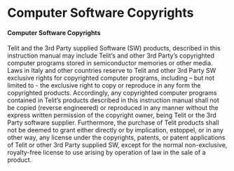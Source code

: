 # Computer Software Copyrights

#### Computer Software Copyrights

Telit and the 3rd Party supplied Software (SW) products, described in this instruction manual may include Telit’s and other 3rd Party’s copyrighted computer programs stored in semiconductor memories or other media. Laws in Italy and other countries reserve to Telit and other 3rd Party SW exclusive rights for copyrighted computer programs, including – but not limited to - the exclusive right to copy or reproduce in any form the copyrighted products. Accordingly, any copyrighted computer programs contained in Telit’s products described in this instruction manual shall not be copied (reverse engineered) or reproduced in any manner without the express written permission of the copyright owner, being Telit or the 3rd Party software supplier. Furthermore, the purchase of Telit products shall not be deemed to grant either directly or by implication, estoppel, or in any other way, any license under the copyrights, patents, or patent applications of Telit or other 3rd Party supplied SW, except for the normal non-exclusive, royalty-free license to use arising by operation of law in the sale of a product.
